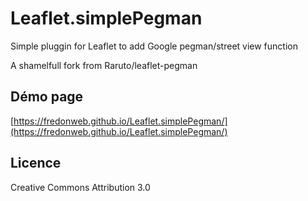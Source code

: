 # Leaflet.simplePegman
Simple pluggin for Leaflet to add Google pegman/street view function

A shamelfull fork from Raruto/leaflet-pegman

## Démo page

[https://fredonweb.github.io/Leaflet.simplePegman/](https://fredonweb.github.io/Leaflet.simplePegman/)

## Licence

Creative Commons Attribution 3.0
